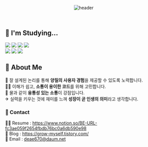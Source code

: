 <div align=center>

![header](https://capsule-render.vercel.app/api?type=soft&color=FF884B&height=240&section=header&text=Hello,%20I'm%20SeongJae%20🤠🕶&fontSize=60&fontColor=FFFFFF)

</div>

</br>

## 📙 I'm Studying...
<img src="https://img.shields.io/badge/JAVA-0062AD?style=for-the-badge&logo=OpenJDK&logoColor=white"> <img src="https://img.shields.io/badge/Spring-6DB33F?style=for-the-badge&logo=Spring&logoColor=white"> <img src="https://img.shields.io/badge/Spring Boot-6DB33F?style=for-the-badge&logo=Spring Boot&logoColor=white"> <img src="https://img.shields.io/badge/MySQL-4479A1?style=for-the-badge&logo=MySQL&logoColor=white">  
<img src="https://img.shields.io/badge/AWS-232F3E?style=for-the-badge&logo=Amazon AWS&logoColor=white">
<img src="https://img.shields.io/badge/Spring Security-6DB33F?style=for-the-badge&logo=Spring Security&logoColor=white">
<img src="https://img.shields.io/badge/Docker-2496ED?style=for-the-badge&logo=Docker&logoColor=white">  

  


## 🔎 About Me
🔑 잘 설계된 논리를 통해 **양질의 사용자 경험**을 제공할 수 있도록 노력합니다.  
🙆‍♂️ 이해가 쉽고, **소통이 용이한 코드**를 위해 고민합니다.  
📳 물과 같이 **융통성 있는 소통**이 강점입니다.  
✈ 실력을 키우는 것에 재미를 느껴 **성장이 곧 인생의 의미**라고 생각합니다.

### 🧲 Contact
🙋‍♂️ Resume : https://www.notion.so/BE-URL-fc3ae059f2654fbdb76bc0a6db590e98  
📖 Blog : https://grow-myself.tistory.com/  
📝 Email : deae670@daum.net
